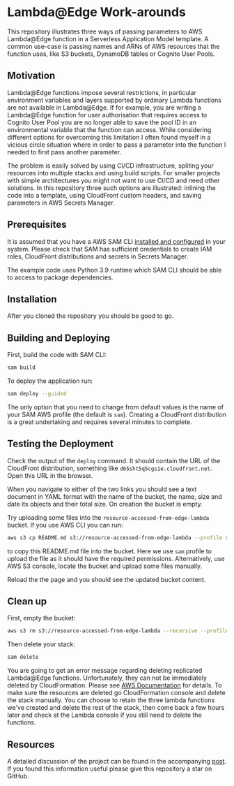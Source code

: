 # Lambda@Edge Work-arounds

This repository illustrates three ways of passing parameters to AWS Lambda@Edge function in a Serverless Application Model template. A common use-case is passing names and ARNs of AWS resources that the function uses, like S3 buckets, DynamoDB tables or Cognito User Pools.

## Motivation

Lambda@Edge functions impose several restrictions, in particular environment variables and layers supported by ordinary Lambda functions are not available in Lambda@Edge. If for example, you are writing a Lambda@Edge function for user authorisation that requires access to Cognito User Pool you are no longer able to save the pool ID in an environmental variable that the function can access. While considering different options for overcoming this limitation I often found myself in a vicious circle situation where in order to pass a parameter into the function I needed to first pass another parameter.

The problem is easily solved by using CI/CD infrastructure, spliting your resources into multiple stacks and using build scripts. For smaller projects with simple architectures you might not want to use CI/CD and need other solutions. In this repository three such options are illustrated: inlining the code into a template, using CloudFront custom headers, and saving parameters in AWS Secrets Manager.

## Prerequisites

It is assumed that you have a AWS SAM CLI [installed and configured](https://docs.aws.amazon.com/serverless-application-model/latest/developerguide/serverless-sam-cli-install.html) in your system. Please check that SAM has sufficient credentials to create IAM roles, CloudFront distributions and secrets in Secrets Manager.

The example code uses Python 3.9 runtime which SAM CLI should be able to access to package dependencies.

## Installation

After you cloned the repository you should be good to go.

## Building and Deploying

First, build the code with SAM CLI:

```bash
sam build
```

To deploy the application run:

```bash
sam deploy --guided
```

The only option that you need to change from default values is the name of your SAM AWS profile (the default is `sam`). Creating a CloudFront distribution is a great undertaking and requires several minutes to complete.

## Testing the Deployment

Check the output of the `deploy` command. It should contain the URL of the CloudFront distribution, something like `d65sht5q5cgs1e.cloudfront.net`. Open this URL in the browser.

When you navigate to either of the two links you should see a text document in YAML format with the name of the bucket, the name, size and date its objects and their total size. On creation the bucket is empty.

Try uploading some files into the `resource-accessed-from-edge-lambda` bucket. If you use AWS CLI you can run:

```bash
aws s3 cp README.md s3://resource-accessed-from-edge-lambda --profile sam
```

to copy this README.md file into the bucket. Here we use `sam` profile to upload the file as it should have the required permissions. Alternatively, use AWS S3 console, locate the bucket and upload some files manually.

Reload the the page and you should see the updated bucket content.

## Clean up

First, empty the bucket:

```bash
aws s3 rm s3://resource-accessed-from-edge-lambda --recursive --profile sam
```

Then delete your stack:

```bash
sam delete
```

You are going to get an error message regarding deleting replicated Lambda@Edge functions. Unfortunately, they can not be immediately deleted by CloudFormation. Please see [AWS Documentation](https://docs.aws.amazon.com/AmazonCloudFront/latest/DeveloperGuide/lambda-edge-delete-replicas.html) for details. To make sure the resources are deleted go CloudFormation console and delete the stack manually. You can choose to retain the three lambda functions we've created and delete the rest of the stack, then come back a few hours later and check at the Lambda console if you still need to delete the functions.

## Resources

A detailed discussion of the project can be found in the accompanying [post](blog.kosobrodov.net).
If you found this information useful please give this repository a star on GitHub.

